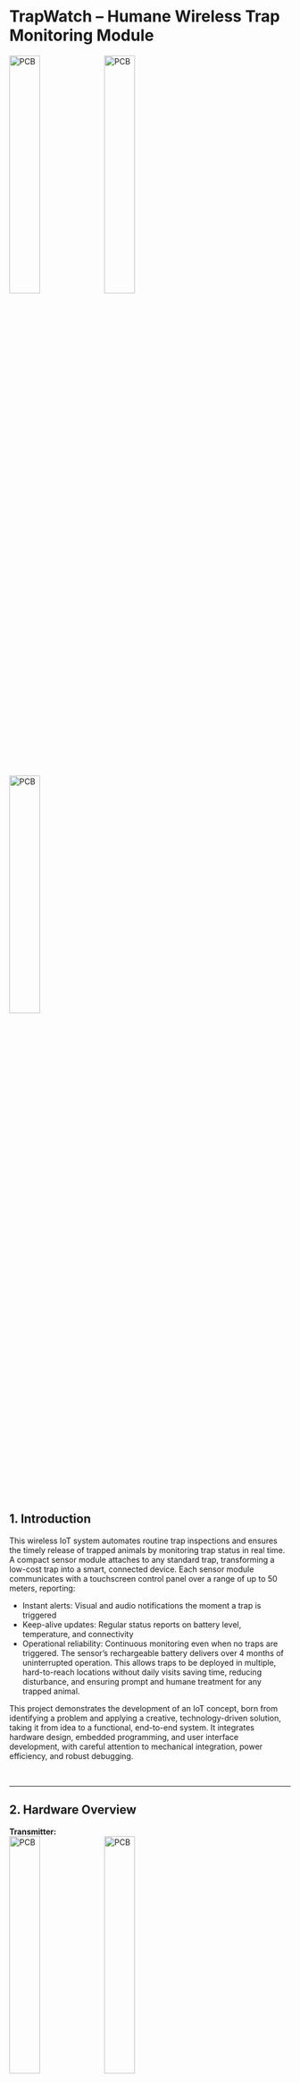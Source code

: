   <p style="text-align:center">
    
  # TrapWatch – Humane Wireless Trap Monitoring Module
  <img src="https://github.com/user-attachments/assets/d666cad8-ba5b-4096-8a72-e5c776f0b977" alt="PCB" width="33%" />
  <img src="https://github.com/user-attachments/assets/30e63c30-4d0c-4e8c-a247-698c5da19626" alt="PCB" width="33%" />
  <img src="https://github.com/user-attachments/assets/2249205c-2852-4b6d-9d81-62562e1d01ec" alt="PCB" width="33%" />
  </p>

## 1. Introduction
This wireless IoT system automates routine trap inspections and ensures the timely release of trapped animals by monitoring trap status in real time. A compact sensor module attaches to any standard trap, transforming a low-cost trap into a smart, connected device. Each sensor module communicates with a touchscreen control panel over a range of up to 50 meters, reporting:
* Instant alerts: Visual and audio notifications the moment a trap is triggered
* Keep-alive updates: Regular status reports on battery level, temperature, and connectivity
* Operational reliability: Continuous monitoring even when no traps are triggered.
The sensor’s rechargeable battery delivers over 4 months of uninterrupted operation. This allows traps to be deployed in multiple, hard-to-reach locations without daily visits saving time, reducing disturbance, and ensuring prompt and humane treatment for any trapped animal.

This project demonstrates the development of an IoT concept, born from identifying a problem and applying a creative, technology-driven solution, taking it from idea to a functional, end-to-end system. It integrates hardware design, embedded programming, and user interface development, with careful attention to mechanical integration, power efficiency, and robust debugging.

<br>

---
## 2. Hardware Overview
**Transmitter:**
<br>
<img src="https://github.com/user-attachments/assets/ce93e67f-33f4-49e3-b9a6-63a144c1d69a" alt="PCB" width="33%" />
<img src="https://github.com/user-attachments/assets/a3673dd3-7a78-448d-b526-0889c025a63d" alt="PCB" width="33%" />

<br>

*   Custom designed PCB (desinged with EasyEda, manuafactures with JLCPBC)
*   ESP32-S3 Xiao Seeed (from Seeed Studio)
*   VL6180X Time-of-Flight Sensor
*   Magnetic reed switch (door sensor) for trap door state detection
*   Magnetic 4pin connector (female type) for connecting to the panel serial port


PCB was designed to minimum size, it can fit onto the bait chamber of a standard humane mouse traps<br>
It holds 2 Daughterboards: ESP32-S3 Xiao and ToF VL6180X with dimensions: 44mm x 18mm.
<br>
# Battery Life Calculation

| Mode                     | Current    | Time per Day          | mAh per Day                            |
|--------------------------|------------|-----------------------|----------------------------------------|
| **Deep sleep**           | 0.014 mA   | 24 h                  | 0.014 mA × 24 h = 0.336 mAh            |
| **Active 6× wake-ups a day** | 100 mA     | 6 × 0.7 s = 4.2 s      | 100 mA × (4.2 s ÷ 3600 s/h) = 0.117 mAh  |
| **Total per day**        | —          | 24 h                  | **0.336 + 0.117 = 0.453 mAh/day**      |

Estimated runtime with a 100 mAh battery: 100 mAh / 0.453 mAh/day ≈ 221 days
<br>

---
**Receiver:**
<br>
- CrowPanel 5.0"-HMI ESP32 Display (from Elecrow)
- RTC DS3231 Real-Time Clock (I2C Interface)
- 1000mAh Lion battery 
- Custom cable for debug and Configuration with magnetic 4pin connector (male type)

The central hub for viewing all traps status, managing the system and setting up new sesnors is based on an CrowPanel 5.0" HMI ESP32 Touch Dispaly platform providing a clear and interactive user interface.
I have seperated all functionality in to 3 screens:

<br>

---
## **3. Software Design:**
Fast loading , resposive design and clear interface for all 3 screens
<br>

**Main Screen:**
<p style="text-align:center">
<img src="https://github.com/user-attachments/assets/bad19b55-8424-42fc-9575-6b6aef9a9c24" alt="PCB" width="33%" />
</p> 
Showing current state and information for all traps based on last received ESPNOW packet, each received update includes: <br>
Battery level, RSSI, Internal chip temperature, Number of resets (trap wake ups since last reset), connected / disconnected state 
and indication if trap was activated in the past.
<br>
<br>

**Config Screen:**
<p style="text-align:center">
<img src="https://github.com/user-attachments/assets/b197ed47-5b77-4e72-9553-2767c38daf01" alt="PCB" width="33%" />
</p>
Wake up trap into configuration mode, set traps deep sleep interval and TOF run time and return it back to run mode
<br>
<br>

**Logs Screen:**
<p style="text-align:center">
<img src="https://github.com/user-attachments/assets/6ffefc3f-fdc0-46b9-b60d-b48b7b701a2c" alt="PCB" width="33%" />
</p>

**1. Serial port:** Showing traps messagesp (trap esp32 has no display) <br>
**2. Last events:** showing all last events (trap number first, then the event <br>
**3. Local:** showing internal information and debug messages <br>
<br>

---

## **How it works:**
Before first use, each sensor shall be first connected to the monitoring panel using the serial cable with the magnetic connector:
<img src="https://github.com/user-attachments/assets/9736b9ac-e0bd-476a-8479-04180f45cfa7" alt="PCB" width="33%" />
<img src="https://github.com/user-attachments/assets/948e4e83-70bb-45d9-bbc9-48a931b5e4b6" alt="PCB" width="33%" />

<br>

The panel is used for updating the trapId number [1-4], Deep Sleep time [1min - 1day] and TOF running time [25sec - 75sec]
This configuration takes 5 second and connecting the board to the panel is very easy using the fast magnetic connector:
<br>

<img src="https://github.com/user-attachments/assets/c11529fc-daeb-47db-9e62-6d2ffd50799a" alt="PCB" width="33%" />

<br>

The configured PCB shall be inserted to the right side of the trap bait chamber.

<br>

<img src="https://github.com/user-attachments/assets/0e243b3c-5bb2-4a24-8230-94e8bbbdb624" alt="PCB" width="33%" />
<br>

The trap is ready and can be placed where needed.
According to the configured settings, trap shall transmit status every wake up according to the configured deep sleep time.

<br>

---

## **Getting an alert:**
When trap has detects a catch (after both internal sensors detected it) The trap shall send an ESPNOW mesage to the panel which will play a short audio file followed by a yello excelmation mark that will be shown on the right side of the trap image. The excelmation mark can be cleared by the user by pressing it.

https://github.com/user-attachments/assets/ccbb180f-6124-4686-a10b-8803e0a97d91

---

